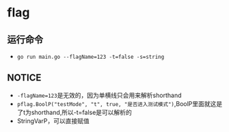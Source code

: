# flag

## 运行命令
 - `go run main.go --flagName=123 -t=false -s=string`
 
## NOTICE
 - `-flagName=123`是无效的，因为单横线只会用来解析shorthand
 - `pflag.BoolP("testMode", "t", true, "是否进入测试模式")`,BoolP里面就这是了t为shorthand,所以-t=false是可以解析的
 - StringVarP，可以直接赋值